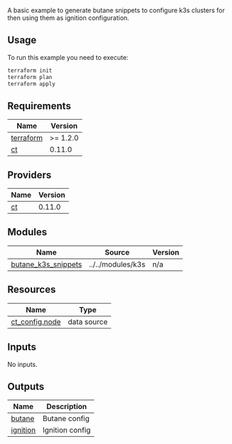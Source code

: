 A basic example to generate butane snippets to configure k3s clusters for then using them as ignition configuration. 
## Usage

To run this example you need to execute:

```bash
terraform init
terraform plan
terraform apply
```

<!-- BEGIN_TF_DOCS -->
## Requirements

| Name | Version |
|------|---------|
| <a name="requirement_terraform"></a> [terraform](#requirement\_terraform) | >= 1.2.0 |
| <a name="requirement_ct"></a> [ct](#requirement\_ct) | 0.11.0 |

## Providers

| Name | Version |
|------|---------|
| <a name="provider_ct"></a> [ct](#provider\_ct) | 0.11.0 |

## Modules

| Name | Source | Version |
|------|--------|---------|
| <a name="module_butane_k3s_snippets"></a> [butane\_k3s\_snippets](#module\_butane\_k3s\_snippets) | ../../modules/k3s | n/a |

## Resources

| Name | Type |
|------|------|
| [ct_config.node](https://registry.terraform.io/providers/poseidon/ct/0.11.0/docs/data-sources/config) | data source |

## Inputs

No inputs.

## Outputs

| Name | Description |
|------|-------------|
| <a name="output_butane"></a> [butane](#output\_butane) | Butane config |
| <a name="output_ignition"></a> [ignition](#output\_ignition) | Ignition config |
<!-- END_TF_DOCS -->